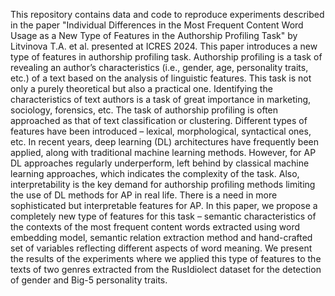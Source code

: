 This repository contains data and code to reproduce experiments described in the paper "Individual Differences in the Most Frequent Content Word Usage as a New Type of Features in the Authorship Profiling Task" by Litvinova T.A. et al. presented at ICRES 2024. This paper introduces a new type of features in authorship profiling task. 
Authorship profiling is a task of revealing an author’s characteristics (i.e., gender, age, personality traits, etc.) of a text based on the analysis of linguistic features. This task is not only a purely theoretical but also a practical one. Identifying the characteristics of text authors is a task of great importance in marketing, sociology, forensics, etc. The task of authorship profiling is often approached as that of text classification or clustering. Different types of features have been introduced – lexical, morphological, syntactical ones, etc. 
In recent years, deep learning (DL) architectures have frequently been applied, along with traditional machine learning methods. However, for AP DL approaches regularly underperform, left behind by classical machine learning approaches, which indicates the complexity of the task. Also, interpretability is the key demand for authorship profiling methods limiting the use of DL methods for AP in real life. There is a need in more sophisticated but interpretable features for AP. 
In this paper, we propose a completely new type of features for this task – semantic characteristics of the contexts of the most frequent content words extracted using word embedding model, semantic relation extraction method and hand-crafted set of variables reflecting different aspects of word meaning. We present the results of the experiments where we applied this type of features to the texts of two genres extracted from the RusIdiolect dataset for the detection of gender and Big-5 personality traits. 
